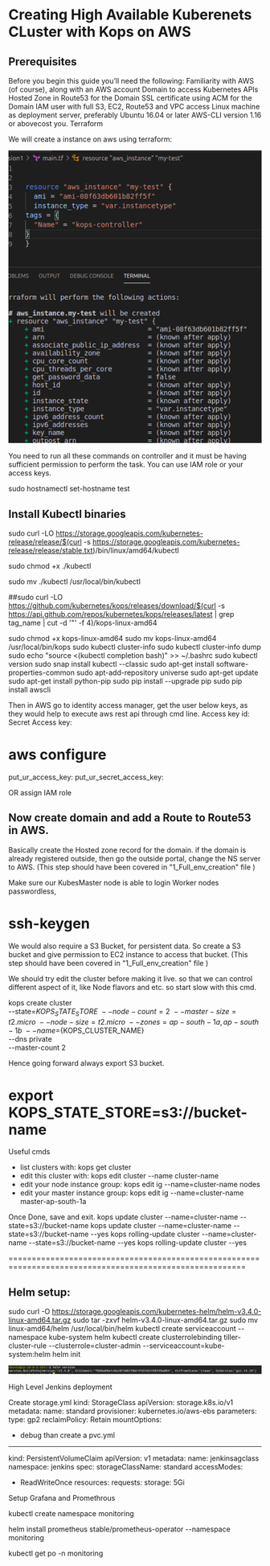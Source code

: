 # Creating High Available Kuberenets CLuster with Kops on AWS


## Prerequisites
Before you begin this guide you’ll need the following:
Familiarity with AWS (of course), along with an AWS account
Domain to access Kubernetes APIs
Hosted Zone in Route53 for the Domain
SSL certificate using ACM for the Domain
IAM user with full S3, EC2, Route53 and VPC access
Linux machine as deployment server, preferably Ubuntu 16.04 or later
AWS-CLI version 1.16 or abovecost you.
Terraform
	   
We will create a instance on aws using terraform:

![](images/Selection_632.png)
	   


You need  to run all these commands on controller and it must be having sufficient permission to perform the task.
You can use IAM role or your access keys.

sudo hostnamectl set-hostname test

## Install Kubectl binaries

sudo curl -LO https://storage.googleapis.com/kubernetes-release/release/$(curl -s https://storage.googleapis.com/kubernetes-release/release/stable.txt)/bin/linux/amd64/kubectl

sudo chmod +x ./kubectl

sudo mv ./kubectl /usr/local/bin/kubectl

##sudo curl -LO https://github.com/kubernetes/kops/releases/download/$(curl -s https://api.github.com/repos/kubernetes/kops/releases/latest | grep tag_name | cut -d '"' -f 4)/kops-linux-amd64


 sudo chmod +x kops-linux-amd64
sudo mv kops-linux-amd64 /usr/local/bin/kops
sudo kubectl cluster-info
sudo kubectl cluster-info dump
sudo echo "source <(kubectl completion bash)" >> ~/.bashrc
sudo kubectl version
sudo snap install kubectl --classic
sudo apt-get install software-properties-common
sudo apt-add-repository universe
sudo apt-get update
sudo apt-get install python-pip
sudo pip install --upgrade pip
sudo pip install awscli


Then in AWS go to identity access manager, get the user below keys, as they would help to execute aws rest api through cmd line.
Access key id:
Secret Access key:

# aws configure

put_ur_access_key:
put_ur_secret_access_key:

OR assign IAM role


## Now create domain and add a Route to Route53 in AWS.

Basically create the Hosted zone record for the domain.
if the domain is already registered outside, then go the outside portal, change the NS server to AWS.
(This step should have been covered in "1_Full_env_creation" file  )

Make sure our KubesMaster node is able to login Worker nodes passwordless, 
# ssh-keygen

We would also require a S3 Bucket, for persistent data. 
So create a S3 bucket and give permission to EC2 instance to access that bucket.
(This step should have been covered in "1_Full_env_creation" file  )


We should try edit the cluster before making it live. so that we can  control different aspect of it, like Node flavors and etc.
so start slow with this cmd.


kops create cluster \
--state=${KOPS_STATE_STORE} \
--node-count=2 \
--master-size=t2.micro \
--node-size=t2.micro \
--zones=ap-south-1a,ap-south-1b \
--name=${KOPS_CLUSTER_NAME} \
--dns private \
--master-count 2

Hence going forward always export S3 bucket.	 
# export KOPS_STATE_STORE=s3://bucket-name

   
Useful cmds   
 * list clusters with: 							kops get cluster
 * edit this cluster with: 						kops edit cluster --name cluster-name
 * edit your node instance group: 				kops edit ig --name=cluster-name nodes
 * edit your master instance group: 			kops edit ig --name=cluster-name master-ap-south-1a




Once Done, save and exit.
 kops update cluster  --name=cluster-name  --state=s3://bucket-name
 kops update cluster  --name=cluster-name  --state=s3://bucket-name  --yes
 kops rolling-update cluster --name=cluster-name  --state=s3://bucket-name  --yes
 kops rolling-update cluster --yes


=========================================================================================================
## Helm setup:

 sudo curl -O https://storage.googleapis.com/kubernetes-helm/helm-v3.4.0-linux-amd64.tar.gz
 sudo tar -zxvf  helm-v3.4.0-linux-amd64.tar.gz
 sudo mv linux-amd64/helm /usr/local/bin/helm
 kubectl create serviceaccount --namespace kube-system helm
 kubectl create clusterrolebinding tiller-cluster-rule --clusterrole=cluster-admin --serviceaccount=kube-system:helm
 helm init

![](images/Selection_633.png)

High Level Jenkins deployment

Create storage.yml
kind: StorageClass
apiVersion: storage.k8s.io/v1
metadata:
  name: standard
provisioner: kubernetes.io/aws-ebs
parameters:
  type: gp2
reclaimPolicy: Retain
mountOptions:
  - debug
than create a pvc.yml
---
kind: PersistentVolumeClaim
apiVersion: v1
metadata:
  name: jenkinsagclass
  namespace: jenkins
spec:
  storageClassName: standard
  accessModes:
  -  ReadWriteOnce
  resources:
    requests:
      storage: 5Gi






Setup Grafana and Promethrous

kubectl create namespace monitoring

helm install prometheus stable/prometheus-operator --namespace monitoring
	  
kubectl get po -n monitoring


